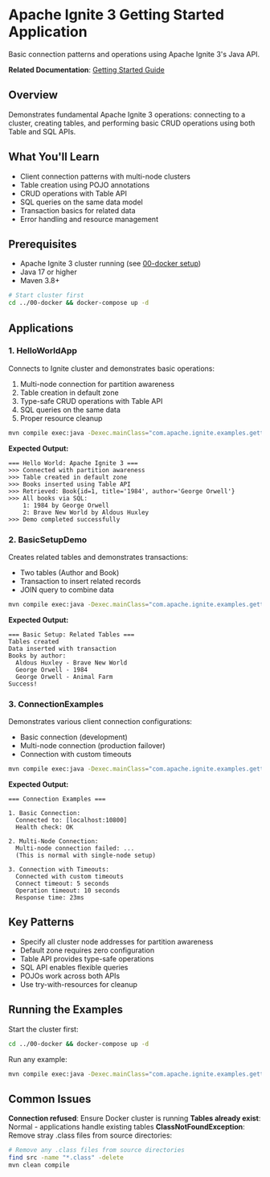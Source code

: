 # Apache Ignite 3 Getting Started Application

Basic connection patterns and operations using Apache Ignite 3's Java API.

**Related Documentation**: [Getting Started Guide](../../docs/01-foundation/02-getting-started.md)

## Overview

Demonstrates fundamental Apache Ignite 3 operations: connecting to a cluster, creating tables, and performing basic CRUD operations using both Table and SQL APIs.

## What You'll Learn

- Client connection patterns with multi-node clusters
- Table creation using POJO annotations
- CRUD operations with Table API
- SQL queries on the same data model
- Transaction basics for related data
- Error handling and resource management

## Prerequisites

- Apache Ignite 3 cluster running (see [00-docker setup](../00-docker/README.md))
- Java 17 or higher
- Maven 3.8+

```bash
# Start cluster first
cd ../00-docker && docker-compose up -d
```

## Applications

### 1. HelloWorldApp

Connects to Ignite cluster and demonstrates basic operations:

1. Multi-node connection for partition awareness
2. Table creation in default zone
3. Type-safe CRUD operations with Table API
4. SQL queries on the same data
5. Proper resource cleanup

```bash
mvn compile exec:java -Dexec.mainClass="com.apache.ignite.examples.gettingstarted.HelloWorldApp"
```

**Expected Output:**

```
=== Hello World: Apache Ignite 3 ===
>>> Connected with partition awareness
>>> Table created in default zone
>>> Books inserted using Table API
>>> Retrieved: Book{id=1, title='1984', author='George Orwell'}
>>> All books via SQL:
    1: 1984 by George Orwell
    2: Brave New World by Aldous Huxley
>>> Demo completed successfully
```

### 2. BasicSetupDemo

Creates related tables and demonstrates transactions:

- Two tables (Author and Book)
- Transaction to insert related records
- JOIN query to combine data

```bash
mvn compile exec:java -Dexec.mainClass="com.apache.ignite.examples.gettingstarted.BasicSetupDemo"
```

**Expected Output:**

```
=== Basic Setup: Related Tables ===
Tables created
Data inserted with transaction
Books by author:
  Aldous Huxley - Brave New World
  George Orwell - 1984
  George Orwell - Animal Farm
Success!
```

### 3. ConnectionExamples

Demonstrates various client connection configurations:

- Basic connection (development)
- Multi-node connection (production failover)
- Connection with custom timeouts

```bash
mvn compile exec:java -Dexec.mainClass="com.apache.ignite.examples.gettingstarted.ConnectionExamples"
```

**Expected Output:**

```
=== Connection Examples ===

1. Basic Connection:
  Connected to: [localhost:10800]
  Health check: OK

2. Multi-Node Connection:
  Multi-node connection failed: ...
  (This is normal with single-node setup)

3. Connection with Timeouts:
  Connected with custom timeouts
  Connect timeout: 5 seconds
  Operation timeout: 10 seconds
  Response time: 23ms
```

## Key Patterns

- Specify all cluster node addresses for partition awareness
- Default zone requires zero configuration
- Table API provides type-safe operations
- SQL API enables flexible queries
- POJOs work across both APIs
- Use try-with-resources for cleanup

## Running the Examples

Start the cluster first:

```bash
cd ../00-docker && docker-compose up -d
```

Run any example:

```bash
mvn compile exec:java -Dexec.mainClass="com.apache.ignite.examples.gettingstarted.HelloWorldApp"
```

## Common Issues

**Connection refused**: Ensure Docker cluster is running
**Tables already exist**: Normal - applications handle existing tables
**ClassNotFoundException**: Remove stray .class files from source directories:

```bash
# Remove any .class files from source directories
find src -name "*.class" -delete
mvn clean compile
```
